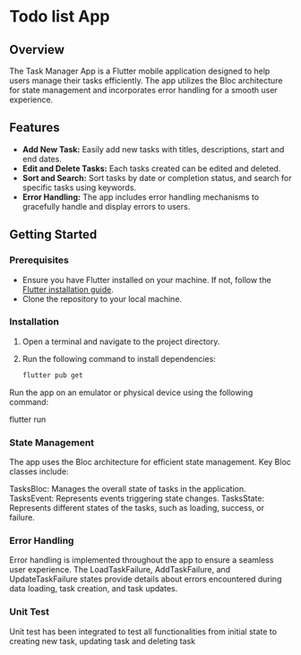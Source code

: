 # Todo list App

## Overview

The Task Manager App is a Flutter mobile application designed to help users manage their tasks efficiently.
The app utilizes the Bloc architecture for state management and incorporates error handling for a smooth user experience.

## Features

- **Add New Task:** Easily add new tasks with titles, descriptions, start and end dates.
- **Edit and Delete Tasks:** Each tasks created can be edited and deleted.
- **Sort and Search:** Sort tasks by date or completion status, and search for specific tasks using keywords.
- **Error Handling:** The app includes error handling mechanisms to gracefully handle and display errors to users.

## Getting Started

### Prerequisites

- Ensure you have Flutter installed on your machine. If not, follow the [Flutter installation guide](https://flutter.dev/docs/get-started/install).
- Clone the repository to your local machine.

### Installation

1. Open a terminal and navigate to the project directory.

2. Run the following command to install dependencies:

   ```bash
   flutter pub get
   

Run the app on an emulator or physical device using the following command:

   flutter run

### State Management
The app uses the Bloc architecture for efficient state management. Key Bloc classes include:

TasksBloc: Manages the overall state of tasks in the application.
TasksEvent: Represents events triggering state changes.
TasksState: Represents different states of the tasks, such as loading, success, or failure.

### Error Handling
Error handling is implemented throughout the app to ensure a seamless user experience. 
The LoadTaskFailure, AddTaskFailure, and UpdateTaskFailure states provide details about errors encountered during data loading, task creation, and task updates.

### Unit Test
Unit test has been integrated to test all functionalities from initial state to creating new task, updating task and deleting task
